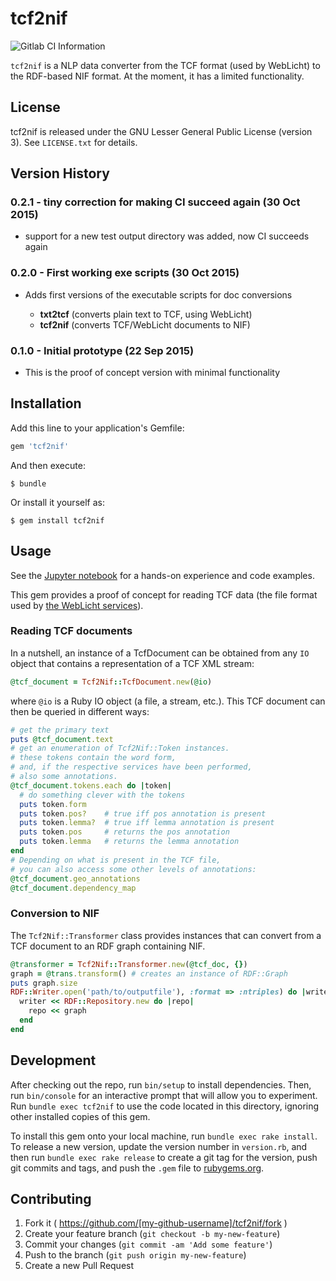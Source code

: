 # tcf2nif

![Gitlab CI Information](http://ci.streusel.org/projects/1/status.png?ref=master)

`tcf2nif` is a NLP data converter from the TCF format (used by WebLicht) to the RDF-based NIF format. At the moment, it has a limited functionality.

## License

tcf2nif is released under the GNU Lesser General Public License (version 3). See `LICENSE.txt` for details.


## Version History

### 0.2.1 - tiny correction for making CI succeed again (30 Oct 2015)

- support for a new test output directory was added, now CI succeeds again

### 0.2.0 - First working exe scripts (30 Oct 2015)

- Adds first versions of the executable scripts for doc conversions

    - __txt2tcf__ (converts plain text to TCF, using WebLicht)
    - __tcf2nif__ (converts TCF/WebLicht documents to NIF)

### 0.1.0 - Initial prototype (22 Sep 2015)

- This is the proof of concept version with minimal functionality

## Installation

Add this line to your application's Gemfile:

```ruby
gem 'tcf2nif'
```

And then execute:

    $ bundle

Or install it yourself as:

    $ gem install tcf2nif

## Usage

See the [Jupyter notebook][notebook] for a hands-on experience and code examples.

This gem provides a proof of concept for reading TCF data (the file format used by [the WebLicht services][weblicht]).

### Reading TCF documents

In a nutshell, an instance of a TcfDocument can be obtained from any `IO` object that contains a representation of a TCF XML stream:

``` Ruby
@tcf_document = Tcf2Nif::TcfDocument.new(@io)
```

where `@io` is a Ruby IO object (a file, a stream, etc.). This TCF document can then be queried in different ways:

``` Ruby
# get the primary text
puts @tcf_document.text
# get an enumeration of Tcf2Nif::Token instances.
# these tokens contain the word form,
# and, if the respective services have been performed,
# also some annotations.
@tcf_document.tokens.each do |token|
  # do something clever with the tokens
  puts token.form
  puts token.pos?    # true iff pos annotation is present
  puts token.lemma?  # true iff lemma annotation is present
  puts token.pos     # returns the pos annotation
  puts token.lemma   # returns the lemma annotation  
end
# Depending on what is present in the TCF file,
# you can also access some other levels of annotations:
@tcf_document.geo_annotations
@tcf_document.dependency_map
```

### Conversion to NIF

The `Tcf2Nif::Transformer` class provides instances that can convert from a TCF document to an RDF graph containing NIF.

``` Ruby
@transformer = Tcf2Nif::Transformer.new(@tcf_doc, {})
graph = @trans.transform() # creates an instance of RDF::Graph
puts graph.size
RDF::Writer.open('path/to/outputfile'), :format => :ntriples) do |writer|
  writer << RDF::Repository.new do |repo|
    repo << graph
  end
end
```

## Development

After checking out the repo, run `bin/setup` to install dependencies. Then, run `bin/console` for an interactive prompt that will allow you to experiment. Run `bundle exec tcf2nif` to use the code located in this directory, ignoring other installed copies of this gem.

To install this gem onto your local machine, run `bundle exec rake install`. To release a new version, update the version number in `version.rb`, and then run `bundle exec rake release` to create a git tag for the version, push git commits and tags, and push the `.gem` file to [rubygems.org](https://rubygems.org).

## Contributing

1. Fork it ( https://github.com/[my-github-username]/tcf2nif/fork )
2. Create your feature branch (`git checkout -b my-new-feature`)
3. Commit your changes (`git commit -am 'Add some feature'`)
4. Push to the branch (`git push origin my-new-feature`)
5. Create a new Pull Request

[notebook]: ./Tcf2Nif.ipynb "The Tcf2Nif Jupyter Notebook"
[weblicht]: http://weblicht.sfs.uni-tuebingen.de/weblichtwiki/index.php/Main_Page
